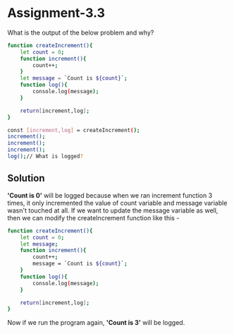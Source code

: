 # Assignment-3.3

What is the output of the below problem and why?

```sh
function createIncrement(){
    let count = 0;
    function increment(){
        count++;
    }
    let message = `Count is ${count}`;
    function log(){
        console.log(message);
    }

    return[increment,log];
}

const [increment,log] = createIncrement();
increment();
increment();
increment();
log();// What is logged?
```

## Solution

**'Count is 0'** will be logged because when we ran increment function 3 times, it only incremented the value of count variable and message variable wasn't touched at all.
If we want to update the message variable as well, then we can modify the createIncrement function like this -

```sh
function createIncrement(){
    let count = 0;
    let message;
    function increment(){
        count++;
        message = `Count is ${count}`;
    }
    function log(){
        console.log(message);
    }

    return[increment,log];
}
```

Now if we run the program again, **'Count is 3'** will be logged.